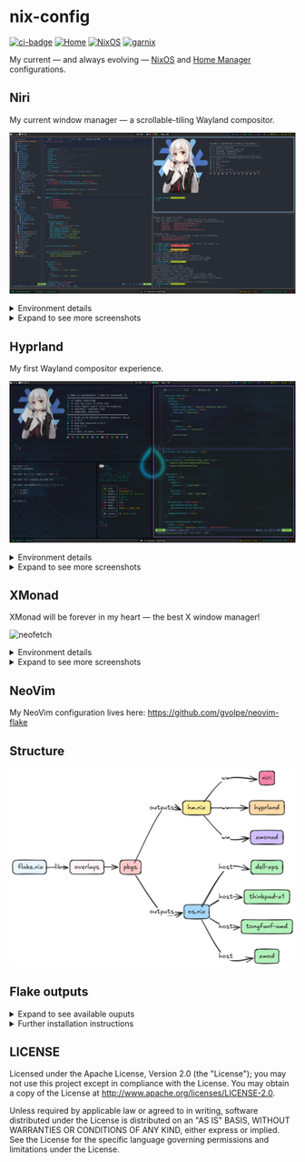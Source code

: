 nix-config
==========

[![ci-badge](https://img.shields.io/static/v1?label=Built%20with&message=nix&color=blue&style=flat&logo=nixos&link=https://nixos.org&labelColor=111212)](https://gvolpe.com)
[![Home](https://github.com/gvolpe/nix-config/actions/workflows/home.yml/badge.svg)](https://github.com/gvolpe/nix-config/actions/workflows/home.yml)
[![NixOS](https://github.com/gvolpe/nix-config/actions/workflows/nixos.yml/badge.svg)](https://github.com/gvolpe/nix-config/actions/workflows/nixos.yml)
[![garnix](https://img.shields.io/endpoint?url=https%3A%2F%2Fgarnix.io%2Fapi%2Fbadges%2Fgvolpe%2Fnix-config%3Fbranch%3Dmaster)](https://garnix.io)

My current — and always evolving — [NixOS](https://nixos.org/) and [Home Manager](https://github.com/nix-community/home-manager/) configurations.

## Niri

My current window manager — a scrollable-tiling Wayland compositor.

![workspace](imgs/niri/workspace.png)

<details>
<summary>Environment details</summary>

| Type           | Program      |
| :------------- | :----------: |
| Editor         | [NeoVim](https://neovim.io/) |
| Launcher       | [Fuzzel](https://codeberg.org/dnkl/fuzzel) |
| Shell          | [Fish](https://fishshell.com/) |
| Status Bar     | [Waybar](https://github.com/Alexays/Waybar) |
| Terminal       | [Kitty](https://sw.kovidgoyal.net/kitty) |
| Window Manager | [Niri](https://github.com/YaLTeR/niri) |
| File Manager   | [Nemo](https://github.com/linuxmint/nemo) |
| GTK Theme      | [Juno Ocean](https://github.com/EliverLara/Juno) |
| GTK Icon Theme | [Beauty Line](https://www.gnome-look.org/p/1425426/) |
| Terminal Font  | [JetBrainsMono](https://www.jetbrains.com/lp/mono/) |

</details>

<details>
<summary>Expand to see more screenshots</summary>

![overview](imgs/niri/overview.png)

![swaylock](imgs/niri/swaylock.png)

![workspace1](imgs/niri/workspace1.png)

![nemo](imgs/niri/nemo.png)

![fuzzel](imgs/niri/fuzzel.png)

![overview1](imgs/niri/overview1.png)

</details>

## Hyprland

My first Wayland compositor experience.

![hyprland](imgs/hyprland/hyprland-2024.png)

<details>
<summary>Environment details</summary>

| Type           | Program      |
| :------------- | :----------: |
| Editor         | [NeoVim](https://neovim.io/) |
| Launcher       | [Wofi](https://sr.ht/~scoopta/wofi) |
| Shell          | [Fish](https://fishshell.com/) |
| Status Bar     | [Waybar](https://github.com/Alexays/Waybar) |
| Terminal       | [Foot](https://codeberg.org/dnkl/foot) |
| Window Manager | [Hyprland](https://hyprland.org/) |
| File Manager   | [Nemo](https://github.com/linuxmint/nemo) |
| GTK Theme      | [Juno Ocean](https://github.com/EliverLara/Juno) |
| GTK Icon Theme | [Beauty Line](https://www.gnome-look.org/p/1425426/) |
| Terminal Font  | [JetBrainsMono](https://www.jetbrains.com/lp/mono/) |

</details>

<details>
<summary>Expand to see more screenshots</summary>

![hyprlock](imgs/hyprland/hyprlock.png)

![floating](imgs/hyprland/floating.png)

![btm](imgs/hyprland/btm.png)

![nemo](imgs/hyprland/nemo.png)

![binds](imgs/hyprland/hypr-binds.png)

</details>

## XMonad

XMonad will be forever in my heart — the best X window manager!

![neofetch](imgs/xmonad/neofetch.png)

<details>
<summary>Environment details</summary>

| Type           | Program      |
| :------------- | :----------: |
| Editor         | [NeoVim](https://neovim.io/) |
| Launcher       | [Rofi](https://github.com/davatorium/rofi) |
| Shell          | [Fish](https://fishshell.com/) |
| Status Bar     | [Polybar](https://polybar.github.io/) |
| Terminal       | [Alacritty](https://github.com/alacritty/alacritty) |
| Window Manager | [XMonad](https://xmonad.org/) |
| File Manager   | [Nautilus](https://gitlab.gnome.org/GNOME/nautilus) |
| GTK Theme      | [Juno Ocean](https://github.com/EliverLara/Juno) |
| GTK Icon Theme | [Beauty Line](https://www.gnome-look.org/p/1425426/) |
| Terminal Font  | [JetBrainsMono](https://www.jetbrains.com/lp/mono/) |

</details>

<details>
<summary>Expand to see more screenshots</summary>

![cowsay](imgs/xmonad/cowsay.png)

![scala-dev-env](imgs/xmonad/scala-dev.png)

![desktop](imgs/xmonad/desktop-1.jpg)

![themes](imgs/xmonad/theme.jpg)

![demo](imgs/xmonad/demo.png)

</details>

## NeoVim

My NeoVim configuration lives here: https://github.com/gvolpe/neovim-flake

## Structure

[![diagram](imgs/diagram.png)](https://excalidraw.com/#json=_RYMbf-odhE7ps-9rS2Uy,EkMz6Iy1SHnMakVzmLkmRw)

## Flake outputs

<details>
<summary>Expand to see available ouputs</summary>

```console
$ nix flake show github:gvolpe/nix-config
├───apps
│   └───x86_64-linux
│       └───nix: app
├───homeConfigurations
│   ├───hyprland-edp: Home Manager configuration [home-manager-generation]
│   ├───hyprland-hdmi: Home Manager configuration [home-manager-generation]
│   ├───hyprland-hdmi-mutable: Home Manager configuration [home-manager-generation]
│   ├───xmonad-edp: Home Manager configuration [home-manager-generation]
│   └───xmonad-hdmi: Home Manager configuration [home-manager-generation]
├───nixosConfigurations
│   ├───dell-xps: NixOS configuration [nixos-system-dell-xps-15-9560-24.11.20240620.d603719]
│   ├───thinkpad: NixOS configuration [nixos-system-thinkpad-x1-24.11.20240620.d603719]
│   ├───tongfang-amd: NixOS configuration [nixos-system-thinkpad-x1-24.11.20240620.d603719]
│   └───xmod: NixOS configuration [nixos-system-tongfang-amd-24.11.20240620.d603719]
├───out
│   ├───overlays: custom instance to be used by consumers of this flake
│   └───pkgs: custom instance to be used by consumers of this flake
└───packages
    └───x86_64-linux
        ├───bazecor: package [bazecor-1.5.4-patched]
        ├───metals: package [metals-1.4.1]
        ├───metals-updater: package [metals-updater-script]
        ├───neovim: package [neovim-0.10.2]
        ├───slack: package [slack-4.41.97]
        └───zoom-us: package [zoom-6.0.2.4680]
```

As well as all the declared flake inputs.

```console
nix flake metadata github:gvolpe/nix-config
```

</details>

<details>
<summary>Further installation instructions</summary>

### Install

The `xmod` configuration also contains my Home Manager configuration using the NixOS module, so it can easily be tested with a single command.

```console
nixos-rebuild switch --flake github:gvolpe/nix-config#xmod
```

Or you can test it directly on a QEMU virtual machine, though it has its limitations in terms of graphics.

```console
nixos-rebuild build-vm --flake github:gvolpe/nix-config#xmod
./result/bin/run-xmod-amd-vm
```

Having both NixOS and Home Manager configurations combined makes it easier to quickly install it on a new machine, but my preference is to have both separate, as my Home Manager configuration changes more often than that of the NixOS one, which can result in multiple (unwanted) generations at boot time.

Managing the different Home Manager generations in isolation makes this way easier for me.

### NixOS

The NixOS configuration can be installed by running the following command.

```console
nixos-rebuild switch --flake github:gvolpe/nix-config#thinkpad-x1
```

Beware that the `hardware-configuration.nix` file is the result of the hardware scan of the specific machine and might not be suitable for yours.

### Home Manager

A fresh install requires the creation of certain directories (see what the `switch` script does). However, if you omit those steps, the entire HM configuration can also be built as any other flake.

```console
nix build github:gvolpe/nix-config#homeConfigurations.xmonad-edp.activationPackage
result/activate
```

### Fresh install

To set up a new machine from scratch, have a look at [this document](./notes/new-machine.md).

</details>

## LICENSE

Licensed under the Apache License, Version 2.0 (the "License"); you may not use this project except in compliance with
the License. You may obtain a copy of the License at http://www.apache.org/licenses/LICENSE-2.0.

Unless required by applicable law or agreed to in writing, software distributed under the License is distributed on an
"AS IS" BASIS, WITHOUT WARRANTIES OR CONDITIONS OF ANY KIND, either express or implied. See the License for the specific
language governing permissions and limitations under the License.
